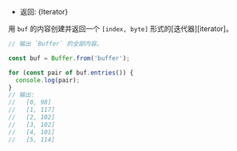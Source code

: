 <!-- YAML
added: v1.1.0
-->

* 返回: {Iterator}

用 `buf` 的内容创建并返回一个 `[index, byte]` 形式的[迭代器][iterator]。

```js
// 输出 `Buffer` 的全部内容。

const buf = Buffer.from('buffer');

for (const pair of buf.entries()) {
  console.log(pair);
}
// 输出:
//   [0, 98]
//   [1, 117]
//   [2, 102]
//   [3, 102]
//   [4, 101]
//   [5, 114]
```


